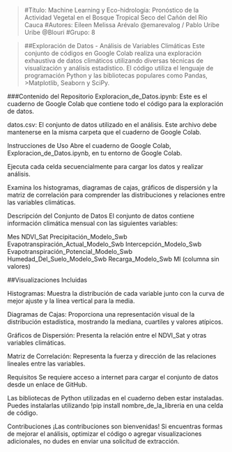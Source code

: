 >#Título: Machine Learning y Eco-hidrología: Pronóstico de la Actividad Vegetal en el Bosque Tropical Seco del Cañón del Río Cauca
>#Autores: Eileen Melissa Arévalo @emarevalog / Pablo Uribe Uribe @Blouri
>#Grupo: 8


>##Exploración de Datos - Análisis de Variables Climáticas
>Este conjunto de códigos en Google Colab realiza una exploración exhaustiva de datos climáticos utilizando diversas técnicas de visualización y análisis estadístico. El código utiliza el lenguaje de programación Python y las bibliotecas populares como Pandas, >Matplotlib, Seaborn y SciPy.

###Contenido del Repositorio
Exploracion_de_Datos.ipynb: Este es el cuaderno de Google Colab que contiene todo el código para la exploración de datos.

datos.csv: El conjunto de datos utilizado en el análisis. Este archivo debe mantenerse en la misma carpeta que el cuaderno de Google Colab.

Instrucciones de Uso
Abre el cuaderno de Google Colab, Exploracion_de_Datos.ipynb, en tu entorno de Google Colab.

Ejecuta cada celda secuencialmente para cargar los datos y realizar análisis.

Examina los histogramas, diagramas de cajas, gráficos de dispersión y la matriz de correlación para comprender las distribuciones y relaciones entre las variables climáticas.

Descripción del Conjunto de Datos
El conjunto de datos contiene información climática mensual con las siguientes variables:

Mes
NDVI_Sat
Precipitación_Modelo_Swb
Evapotranspiración_Actual_Modelo_Swb
Intercepción_Modelo_Swb
Evapotranspiración_Potencial_Modelo_Swb
Humedad_Del_Suelo_Modelo_Swb
Recarga_Modelo_Swb
Ml (columna sin valores)

##Visualizaciones Incluidas

Histogramas: Muestra la distribución de cada variable junto con la curva de mejor ajuste y la línea vertical para la media.

Diagramas de Cajas: Proporciona una representación visual de la distribución estadística, mostrando la mediana, cuartiles y valores atípicos.

Gráficos de Dispersión: Presenta la relación entre el NDVI_Sat y otras variables climáticas.

Matriz de Correlación: Representa la fuerza y dirección de las relaciones lineales entre las variables.

Requisitos
Se requiere acceso a internet para cargar el conjunto de datos desde un enlace de GitHub.

Las bibliotecas de Python utilizadas en el cuaderno deben estar instaladas. Puedes instalarlas utilizando !pip install nombre_de_la_libreria en una celda de código.

Contribuciones
¡Las contribuciones son bienvenidas! Si encuentras formas de mejorar el análisis, optimizar el código o agregar visualizaciones adicionales, no dudes en enviar una solicitud de extracción.
